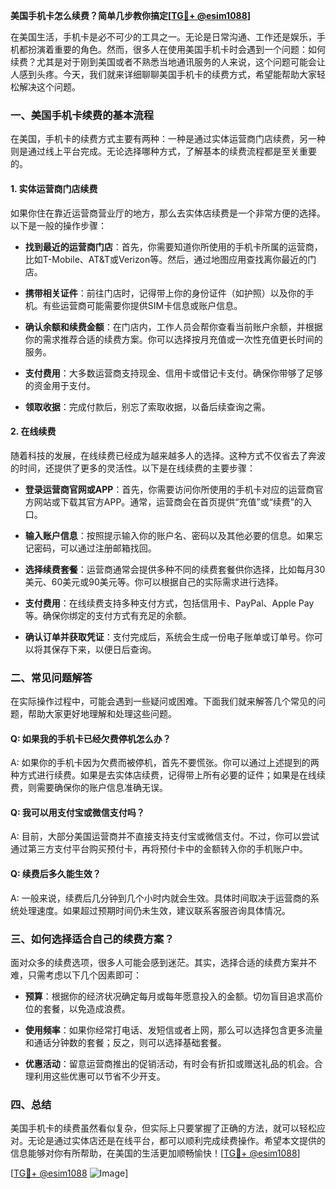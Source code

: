 **美国手机卡怎么续费？简单几步教你搞定[[TG💪+ @esim1088](https://t.me/s/esim1088)]**

在美国生活，手机卡是必不可少的工具之一。无论是日常沟通、工作还是娱乐，手机都扮演着重要的角色。然而，很多人在使用美国手机卡时会遇到一个问题：如何续费？尤其是对于刚到美国或者不熟悉当地通讯服务的人来说，这个问题可能会让人感到头疼。今天，我们就来详细聊聊美国手机卡的续费方式，希望能帮助大家轻松解决这个问题。

### 一、美国手机卡续费的基本流程

在美国，手机卡的续费方式主要有两种：一种是通过实体运营商门店续费，另一种则是通过线上平台完成。无论选择哪种方式，了解基本的续费流程都是至关重要的。

#### 1. 实体运营商门店续费

如果你住在靠近运营商营业厅的地方，那么去实体店续费是一个非常方便的选择。以下是一般的操作步骤：

- **找到最近的运营商门店**：首先，你需要知道你所使用的手机卡所属的运营商，比如T-Mobile、AT&T或Verizon等。然后，通过地图应用查找离你最近的门店。
  
- **携带相关证件**：前往门店时，记得带上你的身份证件（如护照）以及你的手机。有些运营商可能需要你提供SIM卡信息或账户信息。

- **确认余额和续费金额**：在门店内，工作人员会帮你查看当前账户余额，并根据你的需求推荐合适的续费方案。你可以选择按月充值或一次性充值更长时间的服务。

- **支付费用**：大多数运营商支持现金、信用卡或借记卡支付。确保你带够了足够的资金用于支付。

- **领取收据**：完成付款后，别忘了索取收据，以备后续查询之需。

#### 2. 在线续费

随着科技的发展，在线续费已经成为越来越多人的选择。这种方式不仅省去了奔波的时间，还提供了更多的灵活性。以下是在线续费的主要步骤：

- **登录运营商官网或APP**：首先，你需要访问你所使用的手机卡对应的运营商官方网站或下载其官方APP。通常，运营商会在首页提供“充值”或“续费”的入口。

- **输入账户信息**：按照提示输入你的账户名、密码以及其他必要的信息。如果忘记密码，可以通过注册邮箱找回。

- **选择续费套餐**：运营商通常会提供多种不同的续费套餐供你选择，比如每月30美元、60美元或90美元等。你可以根据自己的实际需求进行选择。

- **支付费用**：在线续费支持多种支付方式，包括信用卡、PayPal、Apple Pay等。确保你绑定的支付方式有充足的余额。

- **确认订单并获取凭证**：支付完成后，系统会生成一份电子账单或订单号。你可以将其保存下来，以便日后查询。

### 二、常见问题解答

在实际操作过程中，可能会遇到一些疑问或困难。下面我们就来解答几个常见的问题，帮助大家更好地理解和处理这些问题。

#### Q: 如果我的手机卡已经欠费停机怎么办？

A: 如果你的手机卡因为欠费而被停机，首先不要慌张。你可以通过上述提到的两种方式进行续费。如果是去实体店续费，记得带上所有必要的证件；如果是在线续费，则需要确保你的账户信息准确无误。

#### Q: 我可以用支付宝或微信支付吗？

A: 目前，大部分美国运营商并不直接支持支付宝或微信支付。不过，你可以尝试通过第三方支付平台购买预付卡，再将预付卡中的金额转入你的手机账户中。

#### Q: 续费后多久能生效？

A: 一般来说，续费后几分钟到几个小时内就会生效。具体时间取决于运营商的系统处理速度。如果超过预期时间仍未生效，建议联系客服咨询具体情况。

### 三、如何选择适合自己的续费方案？

面对众多的续费选项，很多人可能会感到迷茫。其实，选择合适的续费方案并不难，只需考虑以下几个因素即可：

- **预算**：根据你的经济状况确定每月或每年愿意投入的金额。切勿盲目追求高价位的套餐，以免造成浪费。

- **使用频率**：如果你经常打电话、发短信或者上网，那么可以选择包含更多流量和通话分钟数的套餐；反之，则可以选择基础套餐。

- **优惠活动**：留意运营商推出的促销活动，有时会有折扣或赠送礼品的机会。合理利用这些优惠可以节省不少开支。

### 四、总结

美国手机卡的续费虽然看似复杂，但实际上只要掌握了正确的方法，就可以轻松应对。无论是通过实体店还是在线平台，都可以顺利完成续费操作。希望本文提供的信息能够对你有所帮助，在美国的生活更加顺畅愉快！[[TG💪+ @esim1088](https://t.me/s/esim1088)]

[[TG💪+ @esim1088](https://t.me/s/esim1088) ![Image](https://i.postimg.cc/4NQfJmqS/Snipaste-2025-05-13-00-14-12.png)]
